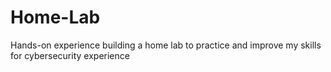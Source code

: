 # Home-Lab
Hands-on experience building a home lab to practice and improve my skills for cybersecurity experience
